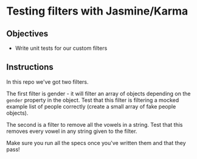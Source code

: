 # Testing filters with Jasmine/Karma

## Objectives

- Write unit tests for our custom filters

## Instructions

In this repo we've got two filters.

The first filter is gender - it will filter an array of objects depending on the `gender` property in the object. Test that this filter is filtering a mocked example list of people correctly (create a small array of fake people objects).

The second is a filter to remove all the vowels in a string. Test that this removes every vowel in any string given to the filter.

Make sure you run all the specs once you've written them and that they pass!